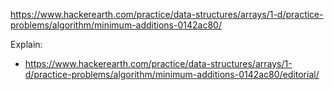 https://www.hackerearth.com/practice/data-structures/arrays/1-d/practice-problems/algorithm/minimum-additions-0142ac80/

Explain:

- https://www.hackerearth.com/practice/data-structures/arrays/1-d/practice-problems/algorithm/minimum-additions-0142ac80/editorial/
